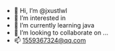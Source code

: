 - 👋 Hi, I’m @jxustlwl
- 👀 I’m interested in 
- 🌱 I’m currently learning java
- 💞️ I’m looking to collaborate on ...
- 📫  1559367324@qq.com

<!---
jxustlwl/jxustlwl is a ✨ special ✨ repository because its `README.md` (this file) appears on your GitHub profile.
You can click the Preview link to take a look at your changes.
--->
